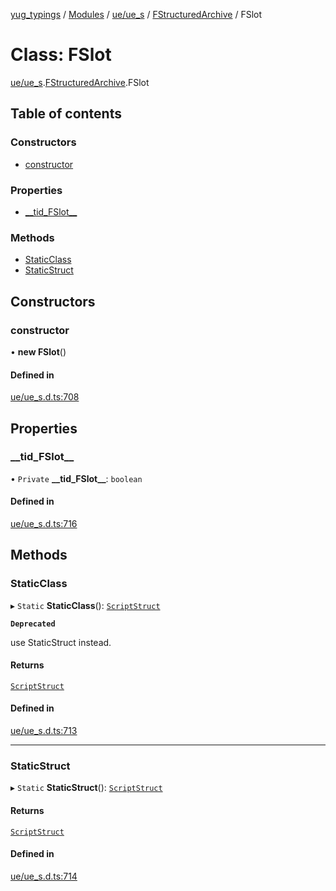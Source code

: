 [yug_typings](../README.md) / [Modules](../modules.md) / [ue/ue\_s](../modules/ue_ue_s.md) / [FStructuredArchive](../modules/ue_ue_s.FStructuredArchive.md) / FSlot

# Class: FSlot

[ue/ue_s](../modules/ue_ue_s.md).[FStructuredArchive](../modules/ue_ue_s.FStructuredArchive.md).FSlot

## Table of contents

### Constructors

- [constructor](ue_ue_s.FStructuredArchive.FSlot.md#constructor)

### Properties

- [\_\_tid\_FSlot\_\_](ue_ue_s.FStructuredArchive.FSlot.md#__tid_fslot__)

### Methods

- [StaticClass](ue_ue_s.FStructuredArchive.FSlot.md#staticclass)
- [StaticStruct](ue_ue_s.FStructuredArchive.FSlot.md#staticstruct)

## Constructors

### constructor

• **new FSlot**()

#### Defined in

[ue/ue_s.d.ts:708](https://github.com/YugMetaverse/yug_typings/blob/b7d9b19/ue/ue_s.d.ts#L708)

## Properties

### \_\_tid\_FSlot\_\_

• `Private` **\_\_tid\_FSlot\_\_**: `boolean`

#### Defined in

[ue/ue_s.d.ts:716](https://github.com/YugMetaverse/yug_typings/blob/b7d9b19/ue/ue_s.d.ts#L716)

## Methods

### StaticClass

▸ `Static` **StaticClass**(): [`ScriptStruct`](ue_ue.ScriptStruct.md)

**`Deprecated`**

use StaticStruct instead.

#### Returns

[`ScriptStruct`](ue_ue.ScriptStruct.md)

#### Defined in

[ue/ue_s.d.ts:713](https://github.com/YugMetaverse/yug_typings/blob/b7d9b19/ue/ue_s.d.ts#L713)

___

### StaticStruct

▸ `Static` **StaticStruct**(): [`ScriptStruct`](ue_ue.ScriptStruct.md)

#### Returns

[`ScriptStruct`](ue_ue.ScriptStruct.md)

#### Defined in

[ue/ue_s.d.ts:714](https://github.com/YugMetaverse/yug_typings/blob/b7d9b19/ue/ue_s.d.ts#L714)
